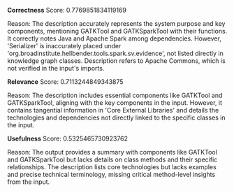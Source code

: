 **Correctness**
Score: 0.7769851834119169

Reason: The description accurately represents the system purpose and key components, mentioning GATKTool and GATKSparkTool with their functions. It correctly notes Java and Apache Spark among dependencies. However, 'Serializer' is inaccurately placed 
under 'org.broadinstitute.hellbender.tools.spark.sv.evidence', not listed directly in knowledge graph classes. Description refers to Apache Commons, which is not verified in the input's imports.

**Relevance**
Score: 0.7113244849343875

Reason: The description includes essential components like GATKTool and GATKSparkTool, aligning with the key components in the input. However, it contains tangential information in 'Core External Libraries' and details the technologies and dependencies 
not directly linked to the specific classes in the input.

**Usefulness**
Score: 0.5325465730923762

Reason: The output provides a summary with components like GATKTool and GATKSparkTool but lacks details on class methods and their specific relationships. The description lists core technologies but lacks examples and precise technical terminology, 
missing critical method-level insights from the input.